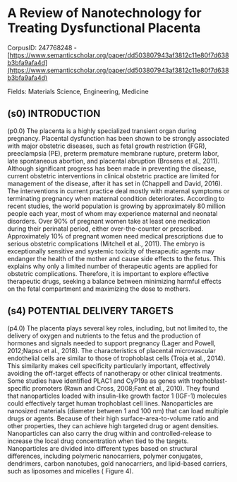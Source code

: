 # A Review of Nanotechnology for Treating Dysfunctional Placenta

CorpusID: 247768248 - [https://www.semanticscholar.org/paper/dd503807943af3812c11e80f7d638b3bfa9afa4d](https://www.semanticscholar.org/paper/dd503807943af3812c11e80f7d638b3bfa9afa4d)

Fields: Materials Science, Engineering, Medicine

## (s0) INTRODUCTION
(p0.0) The placenta is a highly specialized transient organ during pregnancy. Placental dysfunction has been shown to be strongly associated with major obstetric diseases, such as fetal growth restriction (FGR), preeclampsia (PE), preterm premature membrane rupture, preterm labor, late spontaneous abortion, and placental abruption (Brosens et al., 2011). Although significant progress has been made in preventing the disease, current obstetric interventions in clinical obstetric practice are limited for management of the disease, after it has set in (Chappell and David, 2016). The interventions in current practice deal mostly with maternal symptoms or terminating pregnancy when maternal condition deteriorates. According to recent studies, the world population is growing by approximately 80 million people each year, most of whom may experience maternal and neonatal disorders. Over 90% of pregnant women take at least one medication during their perinatal period, either over-the-counter or prescribed. Approximately 10% of pregnant women need medical prescriptions due to serious obstetric complications (Mitchell et al., 2011). The embryo is exceptionally sensitive and systemic toxicity of therapeutic agents may endanger the health of the mother and cause side effects to the fetus. This explains why only a limited number of therapeutic agents are applied for obstetric complications. Therefore, it is important to explore effective therapeutic drugs, seeking a balance between minimizing harmful effects on the fetal compartment and maximizing the dose to mothers.
## (s4) POTENTIAL DELIVERY TARGETS
(p4.0) The placenta plays several key roles, including, but not limited to, the delivery of oxygen and nutrients to the fetus and the production of hormones and signals needed to support pregnancy (Lager and Powell, 2012;Napso et al., 2018). The characteristics of placental microvascular endothelial cells are similar to those of trophoblast cells (Troja et al., 2014). This similarity makes cell specificity particularly important, effectively avoiding the off-target effects of nanotherapy or other clinical treatments. Some studies have identified PLAC1 and CyP19a as genes with trophoblast-specific promoters (Rawn and Cross, 2008;Fant et al., 2010). They found that nanoparticles loaded with insulin-like growth factor 1 (IGF-1) molecules could effectively target human trophoblast cell lines. Nanoparticles are nanosized materials (diameter between 1 and 100 nm) that can load multiple drugs or agents. Because of their high surface-area-to-volume ratio and other properties, they can achieve high targeted drug or agent densities. Nanoparticles can also carry the drug within and controlled-release to increase the local drug concentration when tied to the targets. Nanoparticles are divided into different types based on structural differences, including polymeric nanocarriers, polymer conjugates, dendrimers, carbon nanotubes, gold nanocarriers, and lipid-based carriers, such as liposomes and micelles ( Figure 4).
